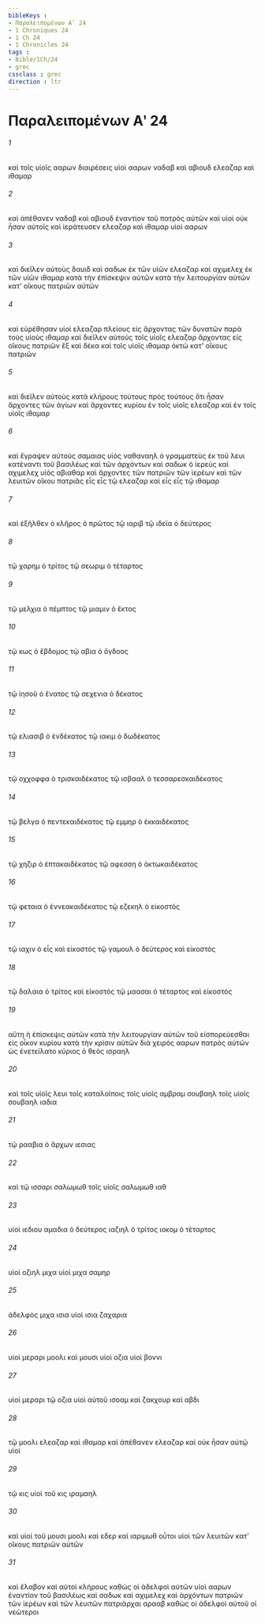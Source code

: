 ```yaml
---
bibleKeys : 
- Παραλειπομένων Αʹ 24
- 1 Chroniques 24
- 1 Ch 24
- 1 Chronicles 24
tags : 
- Bible/1Ch/24
- grec
cssclass : grec
direction : ltr
---
```


# Παραλειπομένων Αʹ 24

###### 1
καὶ τοῖς υἱοῖς ααρων διαιρέσεις υἱοὶ ααρων ναδαβ καὶ αβιουδ ελεαζαρ καὶ ιθαμαρ
###### 2
καὶ ἀπέθανεν ναδαβ καὶ αβιουδ ἐναντίον τοῦ πατρὸς αὐτῶν καὶ υἱοὶ οὐκ ἦσαν αὐτοῖς καὶ ἱεράτευσεν ελεαζαρ καὶ ιθαμαρ υἱοὶ ααρων
###### 3
καὶ διεῖλεν αὐτοὺς δαυιδ καὶ σαδωκ ἐκ τῶν υἱῶν ελεαζαρ καὶ αχιμελεχ ἐκ τῶν υἱῶν ιθαμαρ κατὰ τὴν ἐπίσκεψιν αὐτῶν κατὰ τὴν λειτουργίαν αὐτῶν κατ' οἴκους πατριῶν αὐτῶν
###### 4
καὶ εὑρέθησαν υἱοὶ ελεαζαρ πλείους εἰς ἄρχοντας τῶν δυνατῶν παρὰ τοὺς υἱοὺς ιθαμαρ καὶ διεῖλεν αὐτούς τοῖς υἱοῖς ελεαζαρ ἄρχοντας εἰς οἴκους πατριῶν ἓξ καὶ δέκα καὶ τοῖς υἱοῖς ιθαμαρ ὀκτὼ κατ' οἴκους πατριῶν
###### 5
καὶ διεῖλεν αὐτοὺς κατὰ κλήρους τούτους πρὸς τούτους ὅτι ἦσαν ἄρχοντες τῶν ἁγίων καὶ ἄρχοντες κυρίου ἐν τοῖς υἱοῖς ελεαζαρ καὶ ἐν τοῖς υἱοῖς ιθαμαρ
###### 6
καὶ ἔγραψεν αὐτοὺς σαμαιας υἱὸς ναθαναηλ ὁ γραμματεὺς ἐκ τοῦ λευι κατέναντι τοῦ βασιλέως καὶ τῶν ἀρχόντων καὶ σαδωκ ὁ ἱερεὺς καὶ αχιμελεχ υἱὸς αβιαθαρ καὶ ἄρχοντες τῶν πατριῶν τῶν ἱερέων καὶ τῶν λευιτῶν οἴκου πατριᾶς εἷς εἷς τῷ ελεαζαρ καὶ εἷς εἷς τῷ ιθαμαρ
###### 7
καὶ ἐξῆλθεν ὁ κλῆρος ὁ πρῶτος τῷ ιαριβ τῷ ιδεϊα ὁ δεύτερος
###### 8
τῷ χαρημ ὁ τρίτος τῷ σεωριμ ὁ τέταρτος
###### 9
τῷ μελχια ὁ πέμπτος τῷ μιαμιν ὁ ἕκτος
###### 10
τῷ κως ὁ ἕβδομος τῷ αβια ὁ ὄγδοος
###### 11
τῷ ἰησοῦ ὁ ἔνατος τῷ σεχενια ὁ δέκατος
###### 12
τῷ ελιασιβ ὁ ἑνδέκατος τῷ ιακιμ ὁ δωδέκατος
###### 13
τῷ οχχοφφα ὁ τρισκαιδέκατος τῷ ισβααλ ὁ τεσσαρεσκαιδέκατος
###### 14
τῷ βελγα ὁ πεντεκαιδέκατος τῷ εμμηρ ὁ ἑκκαιδέκατος
###### 15
τῷ χηζιρ ὁ ἑπτακαιδέκατος τῷ αφεσση ὁ ὀκτωκαιδέκατος
###### 16
τῷ φεταια ὁ ἐννεακαιδέκατος τῷ εζεκηλ ὁ εἰκοστός
###### 17
τῷ ιαχιν ὁ εἷς καὶ εἰκοστός τῷ γαμουλ ὁ δεύτερος καὶ εἰκοστός
###### 18
τῷ δαλαια ὁ τρίτος καὶ εἰκοστός τῷ μαασαι ὁ τέταρτος καὶ εἰκοστός
###### 19
αὕτη ἡ ἐπίσκεψις αὐτῶν κατὰ τὴν λειτουργίαν αὐτῶν τοῦ εἰσπορεύεσθαι εἰς οἶκον κυρίου κατὰ τὴν κρίσιν αὐτῶν διὰ χειρὸς ααρων πατρὸς αὐτῶν ὡς ἐνετείλατο κύριος ὁ θεὸς ισραηλ
###### 20
καὶ τοῖς υἱοῖς λευι τοῖς καταλοίποις τοῖς υἱοῖς αμβραμ σουβαηλ τοῖς υἱοῖς σουβαηλ ιαδια
###### 21
τῷ ρααβια ὁ ἄρχων ιεσιας
###### 22
καὶ τῷ ισσαρι σαλωμωθ τοῖς υἱοῖς σαλωμωθ ιαθ
###### 23
υἱοὶ ιεδιου αμαδια ὁ δεύτερος ιαζιηλ ὁ τρίτος ιοκομ ὁ τέταρτος
###### 24
υἱοὶ οζιηλ μιχα υἱοὶ μιχα σαμηρ
###### 25
ἀδελφὸς μιχα ισια υἱοὶ ισια ζαχαρια
###### 26
υἱοὶ μεραρι μοολι καὶ μουσι υἱοὶ οζια υἱοὶ βοννι
###### 27
υἱοὶ μεραρι τῷ οζια υἱοὶ αὐτοῦ ισοαμ καὶ ζακχουρ καὶ αβδι
###### 28
τῷ μοολι ελεαζαρ καὶ ιθαμαρ καὶ ἀπέθανεν ελεαζαρ καὶ οὐκ ἦσαν αὐτῷ υἱοί
###### 29
τῷ κις υἱοὶ τοῦ κις ιραμαηλ
###### 30
καὶ υἱοὶ τοῦ μουσι μοολι καὶ εδερ καὶ ιαριμωθ οὗτοι υἱοὶ τῶν λευιτῶν κατ' οἴκους πατριῶν αὐτῶν
###### 31
καὶ ἔλαβον καὶ αὐτοὶ κλήρους καθὼς οἱ ἀδελφοὶ αὐτῶν υἱοὶ ααρων ἐναντίον τοῦ βασιλέως καὶ σαδωκ καὶ αχιμελεχ καὶ ἀρχόντων πατριῶν τῶν ἱερέων καὶ τῶν λευιτῶν πατριάρχαι αρααβ καθὼς οἱ ἀδελφοὶ αὐτοῦ οἱ νεώτεροι
